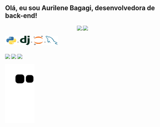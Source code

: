 ## Olá, eu sou Aurilene Bagagi, desenvolvedora de back-end!
<div align="center">
  <a href="https://github.com/AurileneBagagi">
  <img align="center" src="https://github-readme-stats.vercel.app/api?username=AurileneBagagi&show_icons=true&theme=city_lights&include_all_commits=true&count_private=true"/>
  <img align="center" src="https://github-readme-stats.vercel.app/api/top-langs/?username=AurileneBagagi&layout=default&theme=city_lights"/>
</div>
<div style="display: inline_block"><br>
  <img align="center" alt="Auri-Python" height="30" width="40" src="https://raw.githubusercontent.com/devicons/devicon/master/icons/python/python-original.svg">
  <img align="center" alt="Auri-Django" height="30" width="40" src="https://raw.githubusercontent.com/devicons/devicon/master/icons/django/django-plain.svg">
  <img align="center" alt="Auri-Jupyter" height="30" width="40" src="https://raw.githubusercontent.com/devicons/devicon/master/icons/jupyter/jupyter-original.svg">
  <img align="center" alt="Auri-MySQL" height="30" width="40" src="https://raw.githubusercontent.com/devicons/devicon/master/icons/mysql/mysql-plain.svg">
</div>
  
  ##
 
<div> 
  <a href="https://instagram.com/aurilenebagagi" target="_blank"><img src="https://img.shields.io/badge/-Instagram-%23E4405F?style=for-the-badge&logo=instagram&logoColor=white" target="_blank"></a>
  <a href ="mailto:aurilenebagagi@gmail.com"><img src="https://img.shields.io/badge/-Gmail-%23333?style=for-the-badge&logo=gmail&logoColor=white" target="_blank"></a>
  <a href="https://www.linkedin.com/in/aurilenebagagi/" target="_blank"><img src="https://img.shields.io/badge/-LinkedIn-%230077B5?style=for-the-badge&logo=linkedin&logoColor=white" target="_blank"></a> 

![Snake animacao](https://github.com/AurileneBagagi/AurileneBagagi/blob/output/github-contribution-grid-snake.svg)
 
</div>
